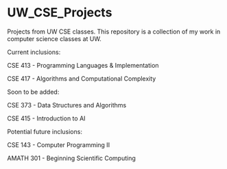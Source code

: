 # UW_CSE_Projects
 Projects from UW CSE classes.
 This repository is a collection of my work in computer science classes at UW.

Current inclusions:

CSE 413 - Programming Languages & Implementation

CSE 417 - Algorithms and Computational Complexity

Soon to be added:

CSE 373 - Data Structures and Algorithms

CSE 415 - Introduction to AI

Potential future inclusions:

CSE 143 - Computer Programming II

AMATH 301 - Beginning Scientific Computing
